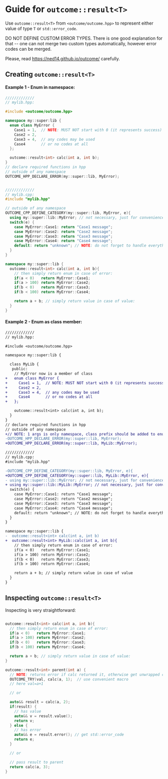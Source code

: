 [//]: # (
Copyright Quadrivium LLC
All Rights Reserved
SPDX-License-Identifier: Apache-2.0
)

# Guide for `outcome::result<T>`

Use `outcome::result<T>` from `<outcome/outcome.hpp>` to represent either value of type `T` or `std::error_code`.

DO NOT DEFINE CUSTOM ERROR TYPES. There is one good explanation for that -- one can not merge two custom types automatically, however error codes can be merged.

Please, read https://ned14.github.io/outcome/ carefully.

## Creating `outcome::result<T>`

#### **Example 1** - Enum in namespace:
```C++
/////////////
// mylib.hpp:

#include <outcome/outcome.hpp>

namespace my::super:lib {
  enum class MyError {
    Case1 = 1,  // NOTE: MUST NOT start with 0 (it represents success)
    Case2 = 2,
    Case3 = 4,  // any codes may be used
    Case4       // or no codes at all
  };

  outcome::result<int> calc(int a, int b);
}
// declare required functions in hpp
// outside of any namespace
OUTCOME_HPP_DECLARE_ERROR(my::super::lib, MyError);


/////////////
// mylib.cpp:
#include "mylib.hpp"

// outside of any namespace
OUTCOME_CPP_DEFINE_CATEGORY(my::super::lib, MyError, e){
  using my::super::lib::MyError; // not necessary, just for convenience
  switch(e) {
    case MyError::Case1: return "Case1 message";
    case MyError::Case2: return "Case2 message";
    case MyError::Case3: return "Case3 message";
    case MyError::Case4: return "Case4 message";
    default: return "unknown"; // NOTE: do not forget to handle everything else
  }
}

namespace my::super::lib {
  outcome::result<int> calc(int a, int b){
    // then simply return enum in case of error:
    if(a < 0)   return MyError::Case1;
    if(a > 100) return MyError::Case2;
    if(b < 0)   return MyError::Case3;
    if(b < 100) return MyError::Case4;

    return a + b; // simply return value in case of value:
  }
}
```


#### **Example 2** - Enum as class member:

```diff
/////////////
// mylib.hpp:

#include <outcome/outcome.hpp>

namespace my::super:lib {

  class MyLib {
   public:
    // MyError now is a member of class
+   enum class MyError {
+     Case1 = 1,  // NOTE: MUST NOT start with 0 (it represents success)
+     Case2 = 2,
+     Case3 = 4,  // any codes may be used
+     Case4       // or no codes at all
+   };

    outcome::result<int> calc(int a, int b);
  }
}
// declare required functions in hpp
// outside of any namespace
+// NOTE: 1 args is only namespace, class prefix should be added to enum
-OUTCOME_HPP_DECLARE_ERROR(my::super::lib, MyError);
+OUTCOME_HPP_DECLARE_ERROR(my::super::lib, MyLib::MyError);

/////////////
// mylib.cpp:
#include "mylib.hpp"

-OUTCOME_CPP_DEFINE_CATEGORY(my::super::lib, MyError, e){
+OUTCOME_CPP_DEFINE_CATEGORY(my::super::lib, MyLib::MyError, e){
- using my::super::lib::MyError; // not necessary, just for convenience
+ using my::super::lib::MyLib::MyError; // not necessary, just for convenience
  switch(e) {
    case MyError::Case1: return "Case1 message";
    case MyError::Case2: return "Case2 message";
    case MyError::Case3: return "Case3 message";
    case MyError::Case4: return "Case4 message";
    default: return "unknown"; // NOTE: do not forget to handle everything else
  }
}

namespace my::super::lib {
-  outcome::result<int> calc(int a, int b)
+  outcome::result<int> MyLib::calc(int a, int b){
    // then simply return enum in case of error:
    if(a < 0)   return MyError::Case1;
    if(a > 100) return MyError::Case2;
    if(b < 0)   return MyError::Case3;
    if(b > 100) return MyError::Case4;

    return a + b; // simply return value in case of value
  }
}
```


## Inspecting `outcome::result<T>`

Inspecting is very straightforward:

```C++

outcome::result<int> calc(int a, int b){
  // then simply return enum in case of error:
  if(a < 0)   return MyError::Case1;
  if(a > 100) return MyError::Case2;
  if(b < 0)   return MyError::Case3;
  if(b < 100) return MyError::Case4;

  return a + b; // simply return value in case of value:
}

outcome::result<int> parent(int a) {
  // NOTE: returns error if calc returned it, otherwise get unwrapped calc result
  OUTCOME_TRY(val, calc(a, 1);  // use convenient macro
  // here val=a+1

  // or

  auto&& result = calc(a, 2);
  if(result) {
    // has value
    auto&& v = result.value();
    return v;
  } else {
    // has error
    auto&& e = result.error(); // get std::error_code
    return e;
  }

  // or

  // pass result to parent
  return calc(a, 3);
}
```
